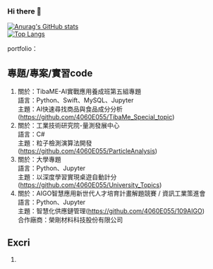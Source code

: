 ### Hi there 👋



[![Anurag's GitHub stats](https://github-readme-stats.vercel.app/api?username=4060E055&show_icons=true&theme=radical)](https://github.com/4060E055)  
[![Top Langs](https://github-readme-stats.vercel.app/api/top-langs/?username=4060E055&layout=compact&theme=gruvbox)](https://github.com/4060E055)

portfolio：
<br>
## 專題/專案/實習code
1. 關於：TibaME-AI實戰應用養成班第五組專題<br>
   語言：Python、Swift、MySQL、Jupyter<br>
   主題：AI快速尋找商品與食品成分分析(https://github.com/4060E055/TibaMe_Special_topic)
2. 關於：工業技術研究院-量測發展中心 <br>
   語言：C#<br>
   主題：粒子檢測演算法開發(https://github.com/4060E055/ParticleAnalysis)
3. 關於：大學專題<br>
   語言：Python、Jupyter<br>
   主題：以深度學習實現桌遊自動計分(https://github.com/4060E055/University_Topics)
4. 關於：AIGO智慧應用新世代人才培育計畫解題競賽 / 資訊工業策進會<br>
   語言：Python、Jupyter<br>
   主題：智慧化供應鏈管理(https://github.com/4060E055/109AIGO)<br>
   合作廠商：榮剛材料科技股份有限公司<br>

## Excri
1. 




<!--
**4060E055/4060E055** is a ✨ _special_ ✨ repository because its `README.md` (this file) appears on your GitHub profile.

Here are some ideas to get you started:



- 🔭 I’m currently working on ...
- 🌱 I’m currently learning ...
- 👯 I’m looking to collaborate on ...
- 🤔 I’m looking for help with ...
- 💬 Ask me about ...
- 📫 How to reach me: ...
- 😄 Pronouns: ...
- ⚡ Fun fact: ...
-->
